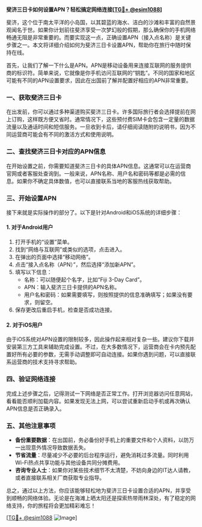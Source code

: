**斐济三日卡如何设置APN？轻松搞定网络连接[[TG💪+ @esim1088](https://t.me/s/esim1088)]**

斐济，这个位于南太平洋的小岛国，以其碧蓝的海水、洁白的沙滩和丰富的自然景观闻名于世。如果你计划前往斐济享受一次梦幻般的假期，那么确保你的手机网络畅通无阻是非常重要的。而要实现这一点，正确设置APN（接入点名称）是关键步骤之一。本文将详细介绍如何为斐济三日卡设置APN，帮助你在旅行中随时保持在线。

首先，让我们了解一下什么是APN。APN是移动设备用来连接互联网的服务提供商的标识符。简单来说，它就像是你手机访问互联网的“钥匙”。不同的国家和地区可能有不同的APN设置要求，因此在出国前了解并配置好相应的APN非常重要。

### **一、获取斐济三日卡**
在出发前，你可以通过多种渠道购买斐济三日卡。许多国际旅行者会选择提前在网上订购，这样既方便又省时。通常情况下，这些预付费SIM卡会包含一定量的数据流量以及通话时间和短信服务。一旦收到卡后，请仔细阅读随附的说明书，因为不同运营商可能会有不同的激活方式和使用说明。

### **二、查找斐济三日卡对应的APN信息**
在开始设置之前，你需要知道斐济三日卡的具体APN信息。这通常可以在运营商官网或者客服处查询到。一般来说，APN名称、用户名和密码等都是必需的信息。如果你不确定具体数值，也可以直接联系当地的客服热线获取帮助。

### **三、开始设置APN**
接下来就是实际操作的部分了。以下是针对Android和iOS系统的详细步骤：

#### **1. 对于Android用户**
1. 打开手机的“设置”菜单。
2. 找到“网络与互联网”或类似的选项，点击进入。
3. 在弹出的页面中选择“移动网络”。
4. 点击“接入点名称（APN）”，然后选择“添加新APN”。
5. 填写以下信息：
   - 名称：可以随便起个名字，比如“Fiji 3-Day Card”。
   - APN：输入斐济三日卡提供的APN名称。
   - 用户名和密码：如果需要填写，则按照提供的信息准确填写；如果没有要求，则留空。
6. 保存更改后重启手机，检查是否成功连接。

#### **2. 对于iOS用户**
由于iOS系统对APN设置的限制较多，因此操作起来相对复杂一些。建议你下载并安装第三方工具来辅助完成设置。不过，在大多数情况下，运营商会在卡内预先配置好所有必要的参数，无需手动调整即可自动连接。如果你遇到问题，可以直接联系运营商的技术支持寻求帮助。

### **四、验证网络连接**
完成上述步骤之后，记得测试一下网络是否正常工作。打开浏览器访问任意网站，看看能否顺利加载内容。如果发现无法上网，可以尝试重新启动手机或再次确认APN信息是否正确录入。

### **五、其他注意事项**
- **备份重要数据**：在出国前，务必备份好手机上的重要文件和个人资料，以防万一出现意外情况导致数据丢失。
- **节省流量**：尽量减少不必要的后台程序运行，避免消耗过多流量。同时利用Wi-Fi热点共享功能与其他设备共同分摊费用。
- **咨询专业人士**：如果你对某些技术细节不太清楚，不妨向身边的IT达人请教，或者直接联系相关厂商获取专业指导。

总之，通过以上方法，你应该能够轻松地为斐济三日卡设置合适的APN，并享受到顺畅的网络体验。无论是在海滩上晒太阳还是探索热带雨林深处，有了稳定的网络支持，你的旅程将会更加精彩难忘！

[[TG💪+ @esim1088](https://t.me/s/esim1088) ![Image](https://i.postimg.cc/4NQfJmqS/Snipaste-2025-05-13-00-14-12.png)]